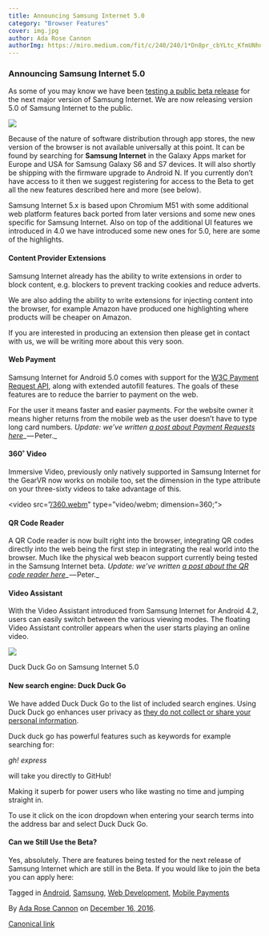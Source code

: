 ```yaml
---
title: Announcing Samsung Internet 5.0
category: "Browser Features"
cover: img.jpg
author: Ada Rose Cannon
authorImg: https://miro.medium.com/fit/c/240/240/1*Dn8pr_cbYLtc_KfmUNhnBA.png
---
```


### Announcing Samsung Internet 5.0

As some of you may know we have been [testing a public beta release](https://medium.com/samsung-internet-dev/beta-d0f988fb77fb#.cekjtk487) for the next major version of Samsung Internet. We are now releasing version 5.0 of Samsung Internet to the public.

![](https://cdn-images-1.medium.com/max/800/0*BfSvnY4KV-sWbTG6.png)

Because of the nature of software distribution through app stores, the new version of the browser is not available universally at this point. It can be found by searching for **Samsung Internet** in the Galaxy Apps market for Europe and USA for Samsung Galaxy S6 and S7 devices. It will also shortly be shipping with the firmware upgrade to Android N. If you currently don’t have access to it then we suggest registering for access to the Beta to get all the new features described here and more (see below).

Samsung Internet 5.x is based upon Chromium M51 with some additional web platform features back ported from later versions and some new ones specific for Samsung Internet. Also on top of the additional UI features we introduced in 4.0 we have introduced some new ones for 5.0, here are some of the highlights.

#### Content Provider Extensions

Samsung Internet already has the ability to write extensions in order to block content, e.g. blockers to prevent tracking cookies and reduce adverts.

We are also adding the ability to write extensions for injecting content into the browser, for example Amazon have produced one highlighting where products will be cheaper on Amazon.

If you are interested in producing an extension then please get in contact with us, we will be writing more about this very soon.

#### **Web Payment**

Samsung Internet for Android 5.0 comes with support for the [W3C Payment Request API](https://developer.mozilla.org/en-US/docs/Web/API/PaymentRequest), along with extended autofill features. The goals of these features are to reduce the barrier to payment on the web.

For the user it means faster and easier payments. For the website owner it means higher returns from the mobile web as the user doesn’t have to type long card numbers. _Update: we’ve written_ [_a post about Payment Requests here_](https://medium.com/samsung-internet-dev/how-to-take-payments-on-the-web-with-the-payment-request-api-a523f6fc7c1f)_ — Peter._

#### **360˚ Video**

Immersive Video, previously only natively supported in Samsung Internet for the GearVR now works on mobile too, set the dimension in the type attribute on your three-sixty videos to take advantage of this.

<video src=”[/360.webm](https://ada-pull-zone-egnalefgk5.netdna-ssl.com/mt2.webm)" type=”video/webm; dimension=360;”></video>

#### QR Code Reader

A QR Code reader is now built right into the browser, integrating QR codes directly into the web being the first step in integrating the real world into the browser. Much like the physical web beacon support currently being tested in the Samsung Internet beta. _Update: we’ve written_ [_a post about the QR code reader here_](https://medium.com/samsung-internet-dev/samsung-internets-qr-code-scanner-what-s-the-deal-20becb76f057)_ — Peter._

#### Video Assistant

With the Video Assistant introduced from Samsung Internet for Android 4.2, users can easily switch between the various viewing modes. The floating Video Assistant controller appears when the user starts playing an online video.

![](https://cdn-images-1.medium.com/max/600/1*kBkztabvmsME_x4U-hlftg.png)

Duck Duck Go on Samsung Internet 5.0

#### New search engine: Duck Duck Go

We have added Duck Duck Go to the list of included search engines. Using Duck Duck go enhances user privacy as [they do not collect or share your personal information](https://duckduckgo.com/privacy).

Duck duck go has powerful features such as keywords for example searching for:

_gh! express_

will take you directly to GitHub!

Making it superb for power users who like wasting no time and jumping straight in.

To use it click on the icon dropdown when entering your search terms into the address bar and select Duck Duck Go.

#### Can we Still Use the Beta?

Yes, absolutely. There are features being tested for the next release of Samsung Internet which are still in the Beta. If you would like to join the beta you can apply here:

Tagged in [Android](https://medium.com/tag/android), [Samsung](https://medium.com/tag/samsung), [Web Development](https://medium.com/tag/web-development), [Mobile Payments](https://medium.com/tag/mobile-payments)

By [Ada Rose Cannon](https://medium.com/@Lady_Ada_King) on [December 16, 2016](https://medium.com/p/1ac2bfc14b78).

[Canonical link](https://medium.com/@Lady_Ada_King/announcing-samsung-internet-5-0-1ac2bfc14b78)
